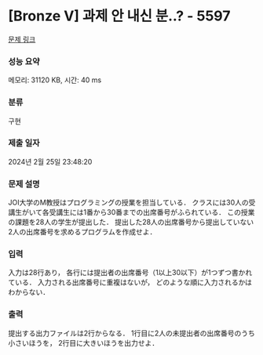 # [Bronze V] 과제 안 내신 분..? - 5597 

[문제 링크](https://www.acmicpc.net/problem/5597) 

### 성능 요약

메모리: 31120 KB, 시간: 40 ms

### 분류

구현

### 제출 일자

2024년 2월 25일 23:48:20

### 문제 설명

<p>JOI大学のM教授はプログラミングの授業を担当している． クラスには30人の受講生がいて各受講生には1番から30番までの出席番号がふられている． この授業の課題を28人の学生が提出した． 提出した28人の出席番号から提出していない2人の出席番号を求めるプログラムを作成せよ．</p>

### 입력 

 <p>入力は28行あり， 各行には提出者の出席番号（1以上30以下）が1つずつ書かれている． 入力される出席番号に重複はないが， どのような順に入力されるかはわからない．</p>

### 출력 

 <p>提出する出力ファイルは2行からなる． 1行目に2人の未提出者の出席番号のうち小さいほうを， 2行目に大きいほうを出力せよ．</p>

